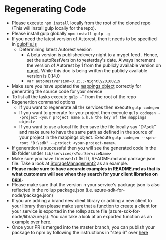 # Regenerating Code

- Please execute `npm install` locally from the root of the cloned repo (This will install gulp locally for the repo).
- Please install gulp globally `npm install gulp -g`
- If you need the latest version of Autorest, then it needs to be specified in [gulpfile.js](https://github.com/Azure/azure-sdk-for-node/blob/master/gulpfile.js#L117)
  * Determining latest Autorest version
    * A beta version is published every night to a myget feed . Hence, set the autoRestVersion to yesterday's date. Always increment the version of Autorest by 1 from the publicly available version on [nuget](http://www.nuget.org/packages/AutoRest/). While this doc is being written the publicly available version is 0.14.0
    * ```var autoRestVersion=0.15.0-Nightly20160219```
- Make sure you have updated the [mappings object](https://github.com/Azure/azure-sdk-for-node/blob/master/gulpfile.js#L9) correctly for generating the source code for your service
- To list all the tasks execute `gulp -T` from the root of the repo
- Regenertion command options
  - If you want to regenerate all the services then execute `gulp codegen`
  - If you want to generate for your project then execute `gulp codegen --project <your project name a.k.a the key of the mappings object>`
  - If you want to use a local file then save the file locally say "D:\sdk" and make sure to have the same path as defined in the source of your project in the mappings object. Execute `gulp codegen --spec-root "D:\sdk" --project <your-project-name>`.
- If generation is successful then you will see the generated code in the lib folder under `lib/services/<YourServiceName>`
- Make sure you have License.txt (MIT), README.md and package.json file. Take a look at [StorageManagement2](https://github.com/Azure/azure-sdk-for-node/tree/master/lib/services/storageManagement2) as an example.
- **Please make sure to have accurate examples in README.md as that is what customers will see when they search for your client libraries on [npm](https://npmjs.com).**
- Please make sure that the version in your service's package.json is also reflected in the rollup package.json (i.e. azure-sdk-for-node/package.json)
- If you are adding a brand new client library or adding a new client to your library then please make sure that a function to create a client for your service is exported in the rollup azure file (azure-sdk-for-node/lib/azure.js). You can take a look at an exported function as an example over [here](https://github.com/Azure/azure-sdk-for-node/blob/master/lib/azure.js#L1640).
- Once your PR is merged into the master branch, you can publish your package to npm by following the instructions in "step 6" over [here](https://github.com/Azure/adx-documentation-pr/blob/master/clis/azure-cli/guide.md#swagger-specs---using-autorest----node-sdk--------azure-cli)
